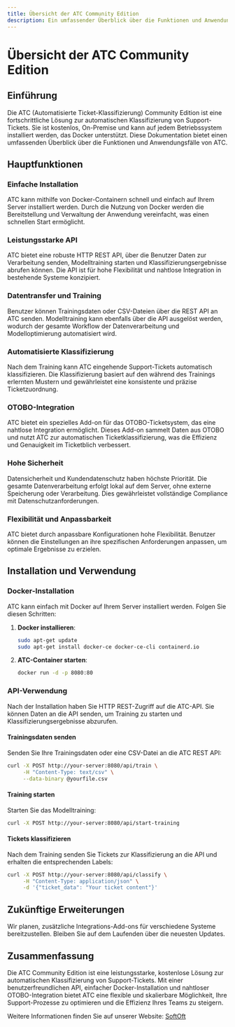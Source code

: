 ```yaml
---
title: Übersicht der ATC Community Edition
description: Ein umfassender Überblick über die Funktionen und Anwendungsfälle der ATC Community Edition.
---
```


# Übersicht der ATC Community Edition

## Einführung

Die ATC (Automatisierte Ticket-Klassifizierung) Community Edition ist eine fortschrittliche Lösung zur automatischen Klassifizierung von Support-Tickets. Sie ist kostenlos, On-Premise und kann auf jedem Betriebssystem installiert werden, das Docker unterstützt. Diese Dokumentation bietet einen umfassenden Überblick über die Funktionen und Anwendungsfälle von ATC.

## Hauptfunktionen

### Einfache Installation

ATC kann mithilfe von Docker-Containern schnell und einfach auf Ihrem Server installiert werden. Durch die Nutzung von Docker werden die Bereitstellung und Verwaltung der Anwendung vereinfacht, was einen schnellen Start ermöglicht.

### Leistungsstarke API

ATC bietet eine robuste HTTP REST API, über die Benutzer Daten zur Verarbeitung senden, Modelltraining starten und Klassifizierungsergebnisse abrufen können. Die API ist für hohe Flexibilität und nahtlose Integration in bestehende Systeme konzipiert.

### Datentransfer und Training

Benutzer können Trainingsdaten oder CSV-Dateien über die REST API an ATC senden. Modelltraining kann ebenfalls über die API ausgelöst werden, wodurch der gesamte Workflow der Datenverarbeitung und Modelloptimierung automatisiert wird.

### Automatisierte Klassifizierung

Nach dem Training kann ATC eingehende Support-Tickets automatisch klassifizieren. Die Klassifizierung basiert auf den während des Trainings erlernten Mustern und gewährleistet eine konsistente und präzise Ticketzuordnung.

### OTOBO-Integration

ATC bietet ein spezielles Add-on für das OTOBO-Ticketsystem, das eine nahtlose Integration ermöglicht. Dieses Add-on sammelt Daten aus OTOBO und nutzt ATC zur automatischen Ticketklassifizierung, was die Effizienz und Genauigkeit im Ticketblich verbessert.

### Hohe Sicherheit

Datensicherheit und Kundendatenschutz haben höchste Priorität. Die gesamte Datenverarbeitung erfolgt lokal auf dem Server, ohne externe Speicherung oder Verarbeitung. Dies gewährleistet vollständige Compliance mit Datenschutzanforderungen.

### Flexibilität und Anpassbarkeit

ATC bietet durch anpassbare Konfigurationen hohe Flexibilität. Benutzer können die Einstellungen an ihre spezifischen Anforderungen anpassen, um optimale Ergebnisse zu erzielen.

## Installation und Verwendung

### Docker-Installation

ATC kann einfach mit Docker auf Ihrem Server installiert werden. Folgen Sie diesen Schritten:

1. **Docker installieren**:

   ```bash
   sudo apt-get update
   sudo apt-get install docker-ce docker-ce-cli containerd.io
   ```

2. **ATC-Container starten**:

   ```bash
   docker run -d -p 8080:80
   ```

### API-Verwendung

Nach der Installation haben Sie HTTP REST-Zugriff auf die ATC-API. Sie können Daten an die API senden, um Training zu starten und Klassifizierungsergebnisse abzurufen.

#### Trainingsdaten senden

Senden Sie Ihre Trainingsdaten oder eine CSV-Datei an die ATC REST API:

```bash
curl -X POST http://your-server:8080/api/train \
     -H "Content-Type: text/csv" \
     --data-binary @yourfile.csv
```

#### Training starten

Starten Sie das Modelltraining:

```bash
curl -X POST http://your-server:8080/api/start-training
```

#### Tickets klassifizieren

Nach dem Training senden Sie Tickets zur Klassifizierung an die API und erhalten die entsprechenden Labels:

```bash
curl -X POST http://your-server:8080/api/classify \
     -H "Content-Type: application/json" \
     -d '{"ticket_data": "Your ticket content"}'
```

## Zukünftige Erweiterungen

Wir planen, zusätzliche Integrations-Add-ons für verschiedene Systeme bereitzustellen. Bleiben Sie auf dem Laufenden über die neuesten Updates.

## Zusammenfassung

Die ATC Community Edition ist eine leistungsstarke, kostenlose Lösung zur automatischen Klassifizierung von Support-Tickets. Mit einer benutzerfreundlichen API, einfacher Docker-Installation und nahtloser OTOBO-Integration bietet ATC eine flexible und skalierbare Möglichkeit, Ihre Support-Prozesse zu optimieren und die Effizienz Ihres Teams zu steigern.

Weitere Informationen finden Sie auf unserer Website: [SoftOft](https://softoft.de/otobo/docs)